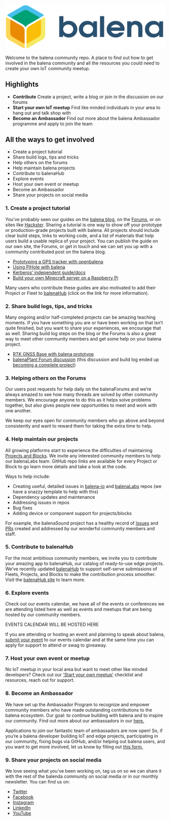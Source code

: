 ![logo](https://raw.githubusercontent.com/balena-io/community/2f692ade6eec0ad48c4c73508f611d4f4f19fe91/assets/logos/balena/Logo%20horizontal/Dark/balena_logo_dark.png)

Welcome to the balena community repo. A place to find out how to get involved in the balena community and all the resources you could need to create your own IoT community meetup.

## Highlights

- **Contribute** Create a project, write a blog or join in the discussion on our forums
- **Start your own IoT meetup** Find like minded individuals in your area to hang out and talk shop with 
- **Become an Ambassador** Find out more about the balena Ambassador programme and apply to join the team

## All the ways to get involved 
* Create a project tutorial 
* Share build logs, tips and tricks 
* Help others on the forums 
* Help maintain balena projects 
* Contribute to balenaHub 
* Explore events
* Host your own event or meetup
* Become an Ambassador
* Share your projects on social media

### 1. Create a project tutorial
You’ve probably seen our guides on the [balena blog](https://balena.io/blog), on the [Forums](https://forums.balena.io/), or on sites like [Hackster](https://www.hackster.io/balena). Sharing a tutorial is one way to show off your prototype or production-grade projects built with balena. All projects should include clear build steps, links to working code, and a list of materials that help users build a usable replica of your project. You can publish the guide on our own site, the Forums, or get in touch and we can set you up with a community contributed post on the balena blog.

* [Prototyping a GPS tracker with openbalena](https://www.balena.io/blog/rapid-prototyping-a-gps-tracker-with-balenaos-a-community-perspective/)
* [Using PiHole with balena](https://www.balena.io/blog/deploy-network-wide-ad-blocking-with-pi-hole-and-a-raspberry-pi/)
* [Kerberos’ independent guide/docs](https://doc.kerberos.io/opensource/installation#balena)
* [Build your own Minecraft server on a Raspberry Pi](https://www.balena.io/blog/how-to-create-a-minecraft-server-for-the-pi-4-with-balena/)

Many users who contribute these guides are also motivated to add their Project or Fleet to [balenaHub](https://hub.balena.io/submit) (click on the link for more information).

### 2. Share build logs, tips, and tricks
Many ongoing and/or half-completed projects can be amazing teaching moments. If you have something you are or have been working on that isn’t quite finished, but you want to share your experiences, we encourage that as well. Sharing build log steps on the blog or the Forums is also a great way to meet other community members and get some help on your balena project.

* [RTK GNSS Base with balena prototype](https://forums.balena.io/t/rtk-gnss-base-with-balena/304278)
* [balenaPlant Forum discussion](https://forums.balena.io/t/building-a-smart-houseplant-monitor-and-waterer/9170) (this discussion and build log ended up [becoming a complete project](https://www.balena.io/blog/keep-your-plant-friends-happy-and-healthy-with-automated-watering-balenaplant/))

### 3. Helping others on the Forums
Our users post requests for help daily on the balenaForums and we’re always amazed to see how many threads are solved by other community members. We encourage anyone to do this as it helps solve problems together, but also gives people new opportunities to meet and work with one another.

We keep our eyes open for community members who go above and beyond consistently and want to reward them for taking the extra time to help.

### 4. Help maintain our projects
All growing platforms start to experience the difficulties of maintaining [Projects and Blocks](https://hub.balena.io). We invite any interested community members to help our balenaLabs team. GitHub repo links are available for every Project or Block to go learn more details and take a look at the code.

Ways to help include:

* Creating useful, detailed issues in [balena-io](https://github.com/balena-io) and [balenaLabs](https://github.com/balenalabs) repos (we have a snazzy template to help with this)
* Dependency updates and maintenance
* Addressing issues in repos
* Bug fixes
* Adding device or component support for projects/blocks

For example, the balenaSound project has a healthy record of [Issues](https://github.com/balenalabs/balena-sound/issues) and [PRs](https://github.com/balenalabs/balena-sound/pulls) created and addressed by our wonderful community members and staff.

### 5. Contribute to balenaHub
For the most ambitious community members, we invite you to contribute your amazing app to balenaHub, our catalog of ready-to-use edge projects. We’ve recently updated [balenaHub](https://hub.balena.io/) to support self-serve submissions of Fleets, Projects, and Blocks to make the contribution process smoother. Visit the [balenaHub site](https://hub.balena.io/) to learn more.

### 6. Explore events
Check out our events calendar, we have all of the events or conferences we are attending listed here as well as events and meetups that are being hosted by our community members.

EVENTS CALENDAR WILL BE HOSTED HERE

If you are attending or hosting an event and planning to speak about balena, [submit your event](https://balena.typeform.com/to/Zepuzolm) to our events calendar and at the same time you can apply for support to attend or swag to giveaway.

### 7. Host your own event or meetup
No IoT meetup in your local area but want to meet other like minded developers? Check out our ['Start your own meetup'](https://github.com/balena-io/community/blob/master/docs/01-start-a-meetup.md) checklist and resources, reach out for support.

### 8. Become an Ambassador
We have set up the Ambassador Program to recognize and empower community members who have made outstanding contributions to the balena ecosystem. Our goal: to continue building with balena and to inspire our community. Find out more about our ambassadors in our [here.](https://github.com/balena-io/community/blob/master/docs/02-ambassador-program.md)

Applications to join our fantastic team of ambassadors are now open! So, if you’re a balena developer building IoT and edge projects, participating in our community, fixing bugs via GitHub, and/or helping out balena users, and you want to get more involved, let us know by filling out [this form.](https://balena.typeform.com/to/NaY1nG24)

### 9. Share your projects on social media
We love seeing what you've been working on, tag us on so we can share it with the rest of the balenda community on social media or in our monthly newsletter. You can find us on: 
* [Twitter](https://twitter.com/balena_io)
* [Facebook](https://www.facebook.com/balenacloud/)
* [Instagram](https://www.instagram.com/balena_io/)
* [LinkedIn](https://www.linkedin.com/company/balenaio/)
* [YouTube](https://www.youtube.com/balenaio)
